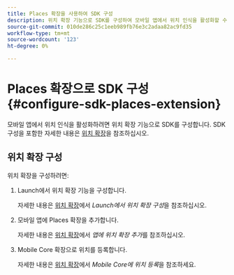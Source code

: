 ```yaml
---
title: Places 확장을 사용하여 SDK 구성
description: 위치 확장 기능으로 SDK를 구성하여 모바일 앱에서 위치 인식을 활성화할 수 있습니다.
source-git-commit: 010de286c25c1eeb989fb76e3c2adaa82ac9fd35
workflow-type: tm+mt
source-wordcount: '123'
ht-degree: 0%

---
```



# Places 확장으로 SDK 구성 {#configure-sdk-places-extension}

모바일 앱에서 위치 인식을 활성화하려면 위치 확장 기능으로 SDK를 구성합니다. SDK 구성을 포함한 자세한 내용은 [위치 확장](/help/places-ext-aep-sdks/places-extension/places-extension.md)을 참조하십시오.

## 위치 확장 구성

위치 확장을 구성하려면:

1. Launch에서 위치 확장 기능을 구성합니다.

   자세한 내용은 [위치 확장](/help/places-ext-aep-sdks/places-extension/places-extension.md)에서 *Launch에서 위치 확장 구성*&#x200B;을 참조하십시오.

1. 모바일 앱에 Places 확장을 추가합니다.

   자세한 내용은 [위치 확장](/help/places-ext-aep-sdks/places-extension/places-extension.md)에서 *앱에 위치 확장 추가*&#x200B;를 참조하십시오.

1. Mobile Core 확장으로 위치를 등록합니다.

   자세한 내용은 [위치 확장](/help/places-ext-aep-sdks/places-extension/places-extension.md)에서 *Mobile Core에 위치 등록*&#x200B;을 참조하세요.
